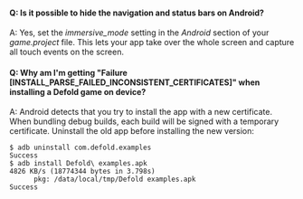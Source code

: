 #### Q: Is it possible to hide the navigation and status bars on Android?
A: Yes, set the *immersive_mode* setting in the *Android* section of your *game.project* file. This lets your app take over the whole screen and capture all touch events on the screen.


#### Q: Why am I'm getting "Failure [INSTALL_PARSE_FAILED_INCONSISTENT_CERTIFICATES]" when installing a Defold game on device?
A: Android detects that you try to install the app with a new certificate. When bundling debug builds, each build will be signed with a temporary certificate. Uninstall the old app before installing the new version:

```
$ adb uninstall com.defold.examples
Success
$ adb install Defold\ examples.apk
4826 KB/s (18774344 bytes in 3.798s)
      pkg: /data/local/tmp/Defold examples.apk
Success
```
